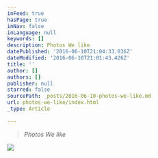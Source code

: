 ```yaml
---
inFeed: true
hasPage: true
inNav: false
inLanguage: null
keywords: []
description: Photos We like
datePublished: '2016-06-10T21:04:33.036Z'
dateModified: '2016-06-10T21:01:43.426Z'
title: ''
author: []
authors: []
publisher: null
starred: false
sourcePath: _posts/2016-06-10-photos-we-like.md
url: photos-we-like/index.html
_type: Article

---
```

> _Photos We like_

![](https://the-grid-user-content.s3-us-west-2.amazonaws.com/77592854-319c-4973-ae3a-5929190af96f.jpg)